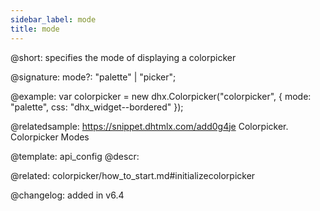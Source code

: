 ```yaml
---
sidebar_label: mode
title: mode
---          
```


@short: specifies the mode of displaying a colorpicker

@signature: mode?: "palette" | "picker";

@example: 
var colorpicker = new dhx.Colorpicker("colorpicker", {
	mode: "palette",
	css: "dhx_widget--bordered"
});

@relatedsample: https://snippet.dhtmlx.com/add0g4je	Colorpicker. Colorpicker Modes

@template:	api_config
@descr: 

@related: colorpicker/how_to_start.md#initializecolorpicker

@changelog: added in v6.4
